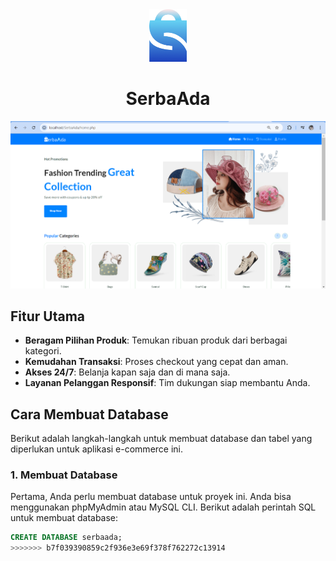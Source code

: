 <div align="center">
  <img src="https://github.com/ainurrafi2123/serbaada/blob/main/assets/img/serba.png" alt="Logo Toko" width="60px">
</div>

<div align="center">
  <h1>SerbaAda</h1>
</div>

![Preview Situs Web](https://github.com/ainurrafi2123/serbaada/blob/main/assets/img/previeweb.png) <!-- Ganti dengan path gambar preview yang sesuai -->

## Fitur Utama

- **Beragam Pilihan Produk**: Temukan ribuan produk dari berbagai kategori.
- **Kemudahan Transaksi**: Proses checkout yang cepat dan aman.
- **Akses 24/7**: Belanja kapan saja dan di mana saja.
- **Layanan Pelanggan Responsif**: Tim dukungan siap membantu Anda.

## Cara Membuat Database

Berikut adalah langkah-langkah untuk membuat database dan tabel yang diperlukan untuk aplikasi e-commerce ini.

### 1. Membuat Database

Pertama, Anda perlu membuat database untuk proyek ini. Anda bisa menggunakan phpMyAdmin atau MySQL CLI. Berikut adalah perintah SQL untuk membuat database:

```sql
CREATE DATABASE serbaada;
>>>>>>> b7f039390859c2f936e3e69f378f762272c13914
